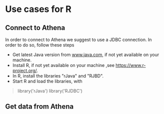# Use cases for R

## Connect to Athena

In order to connect to Athena we suggest to use a JDBC connection. In order to do so, follow these steps
* Get latest Java version from www.java.com, if not yet available on your machine.
* Install R, if not yet available on your machine ,see https://www.r-project.org/.
* In R, install the libraries "rJava" and "RJBD".
* Start R and load the libraries, with
> library('rJava')
> library('RJDBC')

## Get data from Athena
